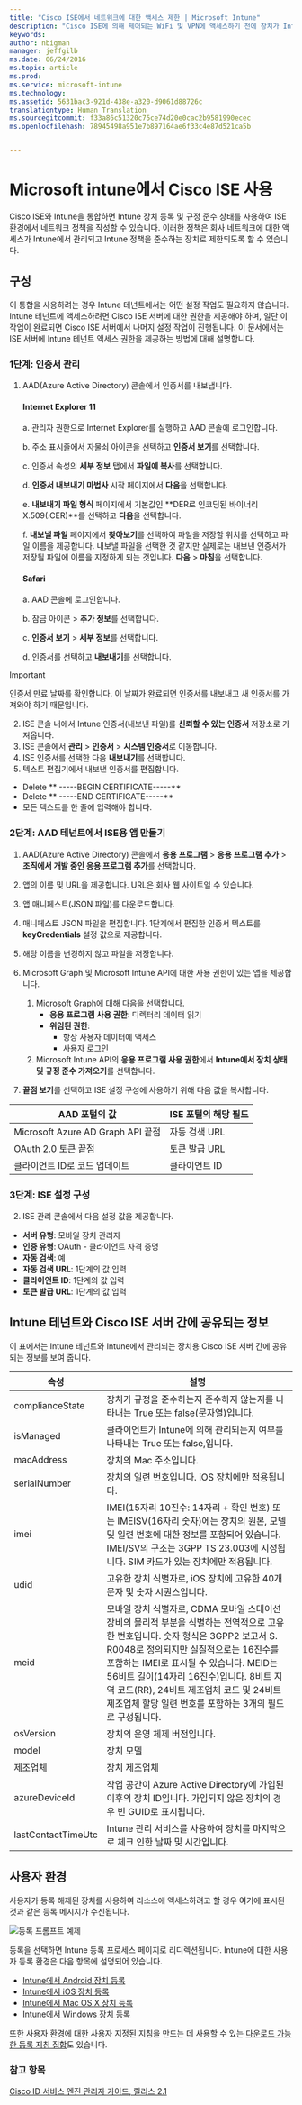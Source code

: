 ```yaml
---
title: "Cisco ISE에서 네트워크에 대한 액세스 제한 | Microsoft Intune"
description: "Cisco ISE에 의해 제어되는 WiFi 및 VPN에 액세스하기 전에 장치가 Intune에 등록되고 정책을 준수하도록 intune에서 Cisco ISE를 사용합니다."
keywords: 
author: nbigman
manager: jeffgilb
ms.date: 06/24/2016
ms.topic: article
ms.prod: 
ms.service: microsoft-intune
ms.technology: 
ms.assetid: 5631bac3-921d-438e-a320-d9061d88726c
translationtype: Human Translation
ms.sourcegitcommit: f33a86c51320c75ce74d20e0cac2b9581990ecec
ms.openlocfilehash: 78945498a951e7b897164ae6f33c4e87d521ca5b


---
```


# Microsoft intune에서 Cisco ISE 사용
Cisco ISE와 Intune을 통합하면 Intune 장치 등록 및 규정 준수 상태를 사용하여 ISE 환경에서 네트워크 정책을 작성할 수 있습니다. 이러한 정책은 회사 네트워크에 대한 액세스가 Intune에서 관리되고 Intune 정책을 준수하는 장치로 제한되도록 할 수 있습니다. 

## 구성

이 통합을 사용하려는 경우 Intune 테넌트에서는 어떤 설정 작업도 필요하지 않습니다. Intune 테넌트에 액세스하려면 Cisco ISE 서버에 대한 권한을 제공해야 하며, 일단 이 작업이 완료되면 Cisco ISE 서버에서 나머지 설정 작업이 진행됩니다. 이 문서에서는 ISE 서버에 Intune 테넌트 액세스 권한을 제공하는 방법에 대해 설명합니다. 

### 1단계: 인증서 관리
1. AAD(Azure Active Directory) 콘솔에서 인증서를 내보냅니다. 

    #### Internet Explorer 11
        
    a. 관리자 권한으로 Internet Explorer를 실행하고 AAD 콘솔에 로그인합니다.
  
    b. 주소 표시줄에서 자물쇠 아이콘을 선택하고 **인증서 보기**를 선택합니다.
    
    c. 인증서 속성의 **세부 정보** 탭에서 **파일에 복사**를 선택합니다.

    d. **인증서 내보내기 마법사** 시작 페이지에서 **다음**을 선택합니다. 

    e. **내보내기 파일 형식** 페이지에서 기본값인 **DER로 인코딩된 바이너리 X.509(.CER)**를 선택하고 **다음**을 선택합니다.  

    f. **내보낼 파일** 페이지에서 **찾아보기**를 선택하여 파일을 저장할 위치를 선택하고 파일 이름을 제공합니다. 내보낼 파일을 선택한 것 같지만 실제로는 내보낸 인증서가 저장될 파일에 이름을 지정하게 되는 것입니다. **다음** &gt; **마침**을 선택합니다.

    #### Safari
    
    a. AAD 콘솔에 로그인합니다.

    b. 잠금 아이콘 &gt; **추가 정보**를 선택합니다.
    
    c. **인증서 보기** &gt; **세부 정보**를 선택합니다.

    d. 인증서를 선택하고 **내보내기**를 선택합니다.  


> [!IMPORTANT]
> 인증서 만료 날짜를 확인합니다. 이 날짜가 완료되면 인증서를 내보내고 새 인증서를 가져와야 하기 때문입니다.

    

2. ISE 콘솔 내에서 Intune 인증서(내보낸 파일)를 **신뢰할 수 있는 인증서** 저장소로 가져옵니다.
3. ISE 콘솔에서 **관리** > **인증서** > **시스템 인증서**로 이동합니다.
4. ISE 인증서를 선택한 다음 **내보내기**를 선택합니다.
5. 텍스트 편집기에서 내보낸 인증서를 편집합니다.
 - Delete ** -----BEGIN CERTIFICATE-----**
 - Delete ** -----END CERTIFICATE-----**
 - 모든 텍스트를 한 줄에 입력해야 합니다.

### 2단계: AAD 테넌트에서 ISE용 앱 만들기
1. AAD(Azure Active Directory) 콘솔에서 **응용 프로그램** > **응용 프로그램 추가** > **조직에서 개발 중인 응용 프로그램 추가**를 선택합니다.
2. 앱의 이름 및 URL을 제공합니다. URL은 회사 웹 사이트일 수 있습니다.
3. 앱 매니페스트(JSON 파일)를 다운로드합니다.
4. 매니페스트 JSON 파일을 편집합니다. 1단계에서 편집한 인증서 텍스트를 **keyCredentials** 설정 값으로 제공합니다.
5. 해당 이름을 변경하지 않고 파일을 저장합니다.
6. Microsoft Graph 및 Microsoft Intune API에 대한 사용 권한이 있는 앱을 제공합니다.
    1. Microsoft Graph에 대해 다음을 선택합니다.
        - **응용 프로그램 사용 권한**: 디렉터리 데이터 읽기
        - **위임된 권한**: 
            - 항상 사용자 데이터에 액세스
          - 사용자 로그인
   2. Microsoft Intune API의 **응용 프로그램 사용 권한**에서 **Intune에서 장치 상태 및 규정 준수 가져오기**를 선택합니다.

7. **끝점 보기**를 선택하고 ISE 설정 구성에 사용하기 위해 다음 값을 복사합니다.

|AAD 포털의 값|ISE 포털의 해당 필드|
|-------------------|---------------------------------|
|Microsoft Azure AD Graph API 끝점|자동 검색 URL|
|OAuth 2.0 토큰 끝점|토큰 발급 URL|
|클라이언트 ID로 코드 업데이트|클라이언트 ID|


### 3단계: ISE 설정 구성 
2. ISE 관리 콘솔에서 다음 설정 값을 제공합니다. 
  - **서버 유형**: 모바일 장치 관리자
  - **인증 유형**: OAuth - 클라이언트 자격 증명
  - **자동 검색**: 예
  - **자동 검색 URL**: 1단계의 값 입력
  - **클라이언트 ID**: 1단계의 값 입력
  - **토큰 발급 URL**: 1단계의 값 입력



## Intune 테넌트와 Cisco ISE 서버 간에 공유되는 정보
이 표에서는 Intune 테넌트와 Intune에서 관리되는 장치용 Cisco ISE 서버 간에 공유되는 정보를 보여 줍니다.

|속성|  설명|
|---------------|------------------------------------------------------------|
|complianceState|   장치가 규정을 준수하는지 준수하지 않는지를 나타내는 True 또는 false(문자열)입니다.|
|isManaged| 클라이언트가 Intune에 의해 관리되는지 여부를 나타내는 True 또는 false,입니다.|
|macAddress|장치의 Mac 주소입니다.|
|serialNumber|장치의 일련 번호입니다. iOS 장치에만 적용됩니다.|
|imei|IMEI(15자리 10진수: 14자리 + 확인 번호) 또는 IMEISV(16자리 숫자)에는 장치의 원본, 모델 및 일련 번호에 대한 정보를 포함되어 있습니다. IMEI/SV의 구조는 3GPP TS 23.003에 지정됩니다. SIM 카드가 있는 장치에만 적용됩니다.|
|udid|고유한 장치 식별자로, iOS 장치에 고유한 40개 문자 및 숫자 시퀀스입니다.|
|meid|모바일 장치 식별자로, CDMA 모바일 스테이션 장비의 물리적 부분을 식별하는 전역적으로 고유한 번호입니다. 숫자 형식은 3GPP2 보고서 S. R0048로 정의되지만 실질적으로는 16진수를 포함하는 IMEI로 표시될 수 있습니다. MEID는 56비트 길이(14자리 16진수)입니다. 8비트 지역 코드(RR), 24비트 제조업체 코드 및 24비트 제조업체 할당 일련 번호를 포함하는 3개의 필드로 구성됩니다.| 
|osVersion| 장치의 운영 체제 버전입니다.
|model|장치 모델
|제조업체|장치 제조업체
|azureDeviceId| 작업 공간이 Azure Active Directory에 가입된 이후의 장치 ID입니다. 가입되지 않은 장치의 경우 빈 GUID로 표시됩니다.|
|lastContactTimeUtc|Intune 관리 서비스를 사용하여 장치를 마지막으로 체크 인한 날짜 및 시간입니다. 


## 사용자 환경

사용자가 등록 해제된 장치를 사용하여 리소스에 액세스하려고 할 경우 여기에 표시된 것과 같은 등록 메시지가 수신됩니다.

![등록 프롬프트 예제](../media/cisco-ise-user-iphone.png)

등록을 선택하면 Intune 등록 프로세스 페이지로 리디렉션됩니다. Intune에 대한 사용자 등록 환경은 다음 항목에 설명되어 있습니다.

- [Intune에서 Android 장치 등록](/intune/end-user/enroll-your-device-in-Intune-android)</br>
- [Intune에서 iOS 장치 등록](/intune/end-user/enroll-your-device-in-intune-ios)</br>
- [Intune에서 Mac OS X 장치 등록](/intune/end-user/enroll-your-device-in-intune-mac-os-x)</br>
- [Intune에서 Windows 장치 등록](/intune/end-user/enroll-your-device-in-intune-windows)</br> 

또한 사용자 환경에 대한 사용자 지정된 지침을 만드는 데 사용할 수 있는 [다운로드 가능한 등록 지침 집합](https://gallery.technet.microsoft.com/End-user-Intune-enrollment-55dfd64a)도 있습니다.


### 참고 항목

[Cisco ID 서비스 엔진 관리자 가이드, 릴리스 2.1](http://www.cisco.com/c/en/us/td/docs/security/ise/2-1/admin_guide/b_ise_admin_guide_21/b_ise_admin_guide_20_chapter_01000.html#task_820C9C2A1A6647E995CA5AAB01E1CDEF)




<!--HONumber=Jun16_HO4-->


